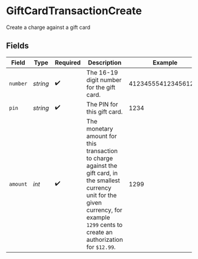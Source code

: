 # GiftCardTransactionCreate

Create a charge against a gift card


## Fields

| Field                                                                                                                                                                                             | Type                                                                                                                                                                                              | Required                                                                                                                                                                                          | Description                                                                                                                                                                                       | Example                                                                                                                                                                                           |
| ------------------------------------------------------------------------------------------------------------------------------------------------------------------------------------------------- | ------------------------------------------------------------------------------------------------------------------------------------------------------------------------------------------------- | ------------------------------------------------------------------------------------------------------------------------------------------------------------------------------------------------- | ------------------------------------------------------------------------------------------------------------------------------------------------------------------------------------------------- | ------------------------------------------------------------------------------------------------------------------------------------------------------------------------------------------------- |
| `number`                                                                                                                                                                                          | *string*                                                                                                                                                                                          | :heavy_check_mark:                                                                                                                                                                                | The 16-19 digit number for the gift card.                                                                                                                                                         | 4123455541234561234                                                                                                                                                                               |
| `pin`                                                                                                                                                                                             | *string*                                                                                                                                                                                          | :heavy_check_mark:                                                                                                                                                                                | The PIN for this gift card.                                                                                                                                                                       | 1234                                                                                                                                                                                              |
| `amount`                                                                                                                                                                                          | *int*                                                                                                                                                                                             | :heavy_check_mark:                                                                                                                                                                                | The monetary amount for this transaction to charge against the gift card, in the smallest currency unit for the given currency, for example `1299` cents to create an authorization for `$12.99`. | 1299                                                                                                                                                                                              |